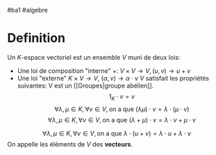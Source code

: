#ba1 #algebre 
# Definition
Un $K$-espace vectoriel est un ensemble $V$ muni de deux lois:
- Une loi de composition "interne" $+$: $V\times V\to V,(u,v)\to u+v$
- Une loi "externe" $K\times V\to V$, $(\alpha,v)\to \alpha \cdot v$
$V$ satisfait les propriétés suivantes:
V est un [[Groupes|groupe abélien]].
$$1_K\cdot v = v$$ 
$$\forall \lambda, \mu\in K, \forall v\in V, \text{on a que } (\lambda\mu)\cdot v = \lambda\cdot(\mu\cdot v)$$
$$\forall \lambda, \mu\in K, \forall v\in V, \text{on a que } (\lambda + \mu)\cdot v= \lambda\cdot v + \mu \cdot v$$

$$\forall \lambda, \mu\in K, \forall v\in V, \text{on a que } \lambda \cdot (u+v)= \lambda \cdot u + \lambda \cdot v$$
On appelle les éléments de $V$ des __vecteurs__.